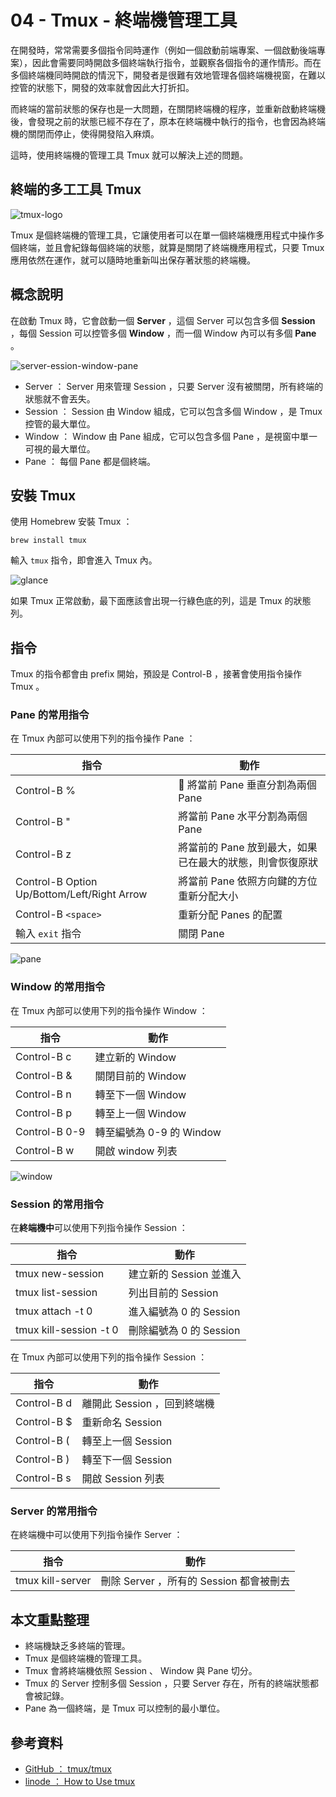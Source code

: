 # 04 - Tmux - 終端機管理工具

在開發時，常常需要多個指令同時運作（例如一個啟動前端專案、一個啟動後端專案），因此會需要同時開啟多個終端執行指令，並觀察各個指令的運作情形。而在多個終端機同時開啟的情況下，開發者是很難有效地管理各個終端機視窗，在難以控管的狀態下，開發的效率就會因此大打折扣。

而終端的當前狀態的保存也是一大問題，在關閉終端機的程序，並重新啟動終端機後，會發現之前的狀態已經不存在了，原本在終端機中執行的指令，也會因為終端機的關閉而停止，使得開發陷入麻煩。

這時，使用終端機的管理工具 Tmux 就可以解決上述的問題。

## 終端的多工工具 Tmux

![tmux-logo](./assets/tmux-logo-large.png)

Tmux 是個終端機的管理工具，它讓使用者可以在單一個終端機應用程式中操作多個終端，並且會紀錄每個終端的狀態，就算是關閉了終端機應用程式，只要 Tmux 應用依然在運作，就可以隨時地重新叫出保存著狀態的終端機。

## 概念說明

在啟動 Tmux 時，它會啟動一個 **Server** ，這個 Server 可以包含多個 **Session** ，每個 Session 可以控管多個 **Window** ，而一個 Window 內可以有多個 **Pane** 。

![server-ession-window-pane](./assets/server-session-window-pane.png)

- Server ： Server 用來管理 Session ，只要 Server 沒有被關閉，所有終端的狀態就不會丟失。
- Session ： Session 由 Window 組成，它可以包含多個 Window ，是 Tmux 控管的最大單位。
- Window ： Window 由 Pane 組成，它可以包含多個 Pane ，是視窗中單一可視的最大單位。
- Pane ： 每個 Pane 都是個終端。

## 安裝 Tmux

使用 Homebrew 安裝 Tmux ：

```shell
brew install tmux
```

輸入 `tmux` 指令，即會進入 Tmux 內。

![glance](./assets/glance.png)

如果 Tmux 正常啟動，最下面應該會出現一行綠色底的列，這是 Tmux 的狀態列。

## 指令

Tmux 的指令都會由 prefix 開始，預設是 Control-B ，接著會使用指令操作 Tmux 。

### Pane 的常用指令

在 Tmux 內部可以使用下列的指令操作 Pane ：

| 指令                                        | 動作                                                     |
| ------------------------------------------- | -------------------------------------------------------- |
| Control-B %                                 |  將當前 Pane 垂直分割為兩個 Pane                         |
| Control-B "                                 | 將當前 Pane 水平分割為兩個 Pane                          |
| Control-B z                                 | 將當前的 Pane 放到最大，如果已在最大的狀態，則會恢復原狀 |
| Control-B Option Up/Bottom/Left/Right Arrow | 將當前 Pane 依照方向鍵的方位重新分配大小                 |
| Control-B `<space>`                         | 重新分配 Panes 的配置                                    |
| 輸入 `exit` 指令                            | 關閉 Pane                                                |

![pane](./assets/pane.png)

### Window 的常用指令

在 Tmux 內部可以使用下列的指令操作 Window ：

| 指令          | 動作                     |
| ------------- | ------------------------ |
| Control-B c   | 建立新的 Window          |
| Control-B &   | 關閉目前的 Window        |
| Control-B n   | 轉至下一個 Window        |
| Control-B p   | 轉至上一個 Window        |
| Control-B 0-9 | 轉至編號為 0-9 的 Window |
| Control-B w   | 開啟 window 列表         |

![window](./assets/window.png)

### Session 的常用指令

在**終端機中**可以使用下列指令操作 Session ：

| 指令                   | 動作                    |
| ---------------------- | ----------------------- |
| tmux new-session       | 建立新的 Session 並進入 |
| tmux list-session      | 列出目前的 Session      |
| tmux attach -t 0       | 進入編號為 0 的 Session |
| tmux kill-session -t 0 | 刪除編號為 0 的 Session |

在 Tmux 內部可以使用下列的指令操作 Session ：

| 指令        | 動作                        |
| ----------- | --------------------------- |
| Control-B d | 離開此 Session ，回到終端機 |
| Control-B $ | 重新命名 Session            |
| Control-B ( | 轉至上一個 Session          |
| Control-B ) | 轉至下一個 Session          |
| Control-B s | 開啟 Session 列表           |

### Server 的常用指令

在終端機中可以使用下列指令操作 Server ：

| 指令             | 動作                                    |
| ---------------- | --------------------------------------- |
| tmux kill-server | 刪除 Server ，所有的 Session 都會被刪去 |

## 本文重點整理

- 終端機缺乏多終端的管理。
- Tmux 是個終端機的管理工具。
- Tmux 會將終端機依照 Session 、 Window 與 Pane 切分。
- Tmux 的 Server 控制多個 Session ，只要 Server 存在，所有的終端狀態都會被記錄。
- Pane 為一個終端，是 Tmux 可以控制的最小單位。

## 參考資料

- [GitHub ： tmux/tmux](https://github.com/tmux/tmux)
- [linode ： How to Use tmux](https://www.linode.com/docs/guides/persistent-terminal-sessions-with-tmux/)
